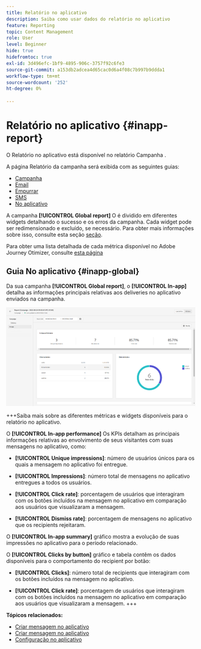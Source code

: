 ```yaml
---
title: Relatório no aplicativo
description: Saiba como usar dados do relatório no aplicativo
feature: Reporting
topic: Content Management
role: User
level: Beginner
hide: true
hidefromtoc: true
exl-id: 3d496efc-1bf9-4895-906c-3757f92c6fe3
source-git-commit: a153db2adcea4d65cac0d6a4f08c7b997b9ddda1
workflow-type: tm+mt
source-wordcount: '252'
ht-degree: 0%

---
```


# Relatório no aplicativo {#inapp-report}

O Relatório no aplicativo está disponível no relatório Campanha .

A página Relatório da campanha será exibida com as seguintes guias:

* [Campanha](../reports/campaign-global-report.md#campaign-live)
* [Email](../reports/campaign-global-report.md#email-live)
* [Empurrar](../reports/campaign-global-report.md#push-live)
* [SMS](../reports/campaign-global-report.md#sms-live)
* [No aplicativo](#in-app-global)

A campanha **[!UICONTROL Global report]** O é dividido em diferentes widgets detalhando o sucesso e os erros da campanha. Cada widget pode ser redimensionado e excluído, se necessário. Para obter mais informações sobre isso, consulte esta seção [seção](../reports/global-report.md#modify-dashboard).

Para obter uma lista detalhada de cada métrica disponível no Adobe Journey Otimizer, consulte [esta página](../reports/global-report.md#list-of-components-global.md)

## Guia No aplicativo {#inapp-global}

Da sua campanha **[!UICONTROL Global report]**, o **[!UICONTROL In-app]** detalha as informações principais relativas aos deliveries no aplicativo enviados na campanha.

![](assets/campaign_report_global_6.png)

+++Saiba mais sobre as diferentes métricas e widgets disponíveis para o relatório no aplicativo.

O **[!UICONTROL In-app performance]** Os KPIs detalham as principais informações relativas ao envolvimento de seus visitantes com suas mensagens no aplicativo, como:

* **[!UICONTROL Unique impressions]**: número de usuários únicos para os quais a mensagem no aplicativo foi entregue.

* **[!UICONTROL Impressions]**: número total de mensagens no aplicativo entregues a todos os usuários.

* **[!UICONTROL Click rate]**: porcentagem de usuários que interagiram com os botões incluídos na mensagem no aplicativo em comparação aos usuários que visualizaram a mensagem.

* **[!UICONTROL Dismiss rate]**: porcentagem de mensagens no aplicativo que os recipients rejeitaram.

O **[!UICONTROL In-app summary]** gráfico mostra a evolução de suas impressões no aplicativo para o período relacionado.

O **[!UICONTROL Clicks by button]** gráfico e tabela contêm os dados disponíveis para o comportamento do recipient por botão:

* **[!UICONTROL Clicks]**: número total de recipients que interagiram com os botões incluídos na mensagem no aplicativo.

* **[!UICONTROL Click rate]**: porcentagem de usuários que interagiram com os botões incluídos na mensagem no aplicativo em comparação aos usuários que visualizaram a mensagem.
+++

**Tópicos relacionados:**

* [Criar mensagem no aplicativo](../in-app/create-in-app.md)
* [Criar mensagem no aplicativo](../in-app/design-in-app.md)
* [Configuração no aplicativo](../in-app/inapp-configuration.md)
